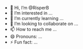 - 👋 Hi, I’m @RisperB
- 👀 I’m interested in ...
- 🌱 I’m currently learning ...
- 💞️ I’m looking to collaborate on ...
- 📫 How to reach me ...
- 😄 Pronouns: ...
- ⚡ Fun fact: ...

<!---
RisperB/RisperB is a ✨ special ✨ repository because its `README.md` (this file) appears on your GitHub profile.
You can click the Preview link to take a look at your changes.
--->
